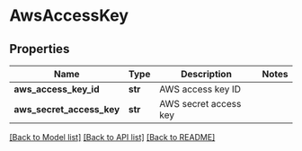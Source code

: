 # AwsAccessKey

## Properties
Name | Type | Description | Notes
------------ | ------------- | ------------- | -------------
**aws_access_key_id** | **str** | AWS access key ID | 
**aws_secret_access_key** | **str** | AWS secret access key | 

[[Back to Model list]](../README.md#documentation-for-models) [[Back to API list]](../README.md#documentation-for-api-endpoints) [[Back to README]](../README.md)


